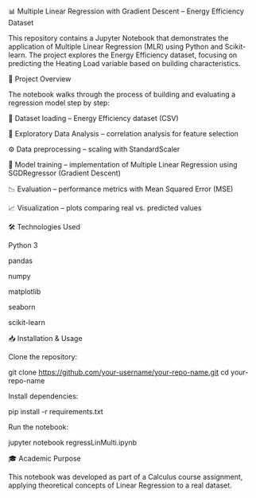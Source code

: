 📊 Multiple Linear Regression with Gradient Descent – Energy Efficiency Dataset

This repository contains a Jupyter Notebook that demonstrates the application of Multiple Linear Regression (MLR) using Python and Scikit-learn.
The project explores the Energy Efficiency dataset, focusing on predicting the Heating Load variable based on building characteristics.

🚀 Project Overview

The notebook walks through the process of building and evaluating a regression model step by step:

📂 Dataset loading – Energy Efficiency dataset (CSV)

🔎 Exploratory Data Analysis – correlation analysis for feature selection

⚙️ Data preprocessing – scaling with StandardScaler

🧮 Model training – implementation of Multiple Linear Regression using SGDRegressor (Gradient Descent)

📉 Evaluation – performance metrics with Mean Squared Error (MSE)

📈 Visualization – plots comparing real vs. predicted values

🛠️ Technologies Used

Python 3

pandas

numpy

matplotlib

seaborn

scikit-learn

📥 Installation & Usage

Clone the repository:

git clone https://github.com/your-username/your-repo-name.git
cd your-repo-name


Install dependencies:

pip install -r requirements.txt


Run the notebook:

jupyter notebook regressLinMulti.ipynb

🎓 Academic Purpose

This notebook was developed as part of a Calculus course assignment, applying theoretical concepts of Linear Regression to a real dataset.
